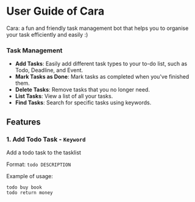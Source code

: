 # User Guide of Cara
Cara: a fun and friendly task management bot that helps you to organise your task efficiently and easily :)

### Task Management
- **Add Tasks**: Easily add different task types to your to-do list, such as Todo, Deadline, and Event.
- **Mark Tasks as Done**: Mark tasks as completed when you've finished them.
- **Delete Tasks**: Remove tasks that you no longer need.
- **List Tasks**: View a list of all your tasks.
- **Find Tasks**: Search for specific tasks using keywords.

## Features

### 1. Add Todo Task - `Keyword` 

Add a todo task to the tasklist

Format: `todo DESCRIPTION`

Example of usage: 

```
todo buy book
todo return money 
```

